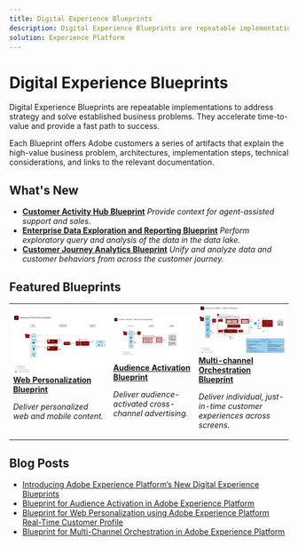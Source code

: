 ```yaml
---
title: Digital Experience Blueprints
description: Digital Experience Blueprints are repeatable implementations to address strategy and solve established business problems. They accelerate time-to-value and provide a fast path to success.
solution: Experience Platform
---
```


# Digital Experience Blueprints

Digital Experience Blueprints are repeatable implementations to address strategy and solve established business problems. They accelerate time-to-value and provide a fast path to success.
 
Each Blueprint offers Adobe customers a series of artifacts that explain the high-value business problem, architectures, implementation steps, technical considerations, and links to the relevant documentation.

## What's New

* **[Customer Activity Hub Blueprint](/help/blueprints/customer-activity-hub/overview.md)**
    *Provide context for agent-assisted support and sales.*
* **[Enterprise Data Exploration and Reporting Blueprint](/help/blueprints/data-exploration/overview.md)**
    *Perform exploratory query and analysis of the data in the data lake.*
* **[Customer Journey Analytics Blueprint](/help/blueprints/customer-journey-analytics/overview.md)**
    *Unify and analyze data and customer behaviors from across the customer journey.​*

## Featured Blueprints

<table>
<tr>
  <td>
    <a href="/help/blueprints/web-personalization/overview.md"><img alt="thumbnail image for the 'Web Personalization' blueprint" src="web-personalization/assets/personalization.svg" /></a>
    <div><a href="/help/blueprints/web-personalization/overview.md"><strong>Web Personalization Blueprint</strong></a></div>
    <p><em>Deliver personalized web and mobile content.</em></p>
  </td>
  <td>
    <a href="/help/blueprints/audience-activation/overview.md"><img alt="thumbnail image for the 'Audience Activation' blueprint" src="audience-activation/assets/aam.svg" /></a>
    <div><a href="/help/blueprints/audience-activation/overview.md"><strong>Audience Activation Blueprint</strong></a></div>
    <p><em>Deliver audience-activated cross-channel advertising.</em></p>
  </td>
  <td>
    <a href="/help/blueprints/multi-channel-message-orchestration/overview.md"><img alt="thumbnail image for the 'Multi-channel Orchestration blueprint'" src="multi-channel-message-orchestration/assets/aepbatch.svg" /></a>
    <div><a href="/help/blueprints/multi-channel-message-orchestration/overview.md"><strong>Multi-channel Orchestration Blueprint</strong></a></div>
    <p><em>Deliver individual, just-in-time customer experiences across screens.</em></p>
  </td>
</tr>
</table>


## Blog Posts

* [Introducing Adobe Experience Platform’s New Digital Experience Blueprints](https://medium.com/adobetech/introducing-adobe-experience-platforms-new-digital-experience-blueprints-93a6b5f5da7c)
* [Blueprint for Audience Activation in Adobe Experience Platform](https://medium.com/adobetech/a-blueprint-for-audience-activation-in-adobe-experience-platform-b2b30fae90fd)
* [Blueprint for Web Personalization using Adobe Experience Platform Real-Time Customer Profile](https://medium.com/adobetech/blueprint-for-web-personalization-using-adobe-experience-platform-real-time-customer-profile-fef2ce7a4b2f)
* [Blueprint for Multi-Channel Orchestration in Adobe Experience Platform](https://medium.com/adobetech/blueprint-for-multi-channel-orchestration-in-adobe-experience-platform-c68317e94184)